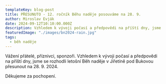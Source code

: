 ```yaml
---
templateKey: blog-post
title: PŘESUNUTO - 12. ročník Běhu naděje posouváme na 28. 9.
author: Miroslav Evják
date: 2024-09-12T10:10:00.000Z
description: Vzhledem k vývoji počasí a předpovědi na příští dny, jsme se rozhodli letošní Běh naděje v Jiřetíně pod Bukovou přesunout na 28. 9. 2024.
featuredImage: "./images/bn2024-rain.jpg"
tags:
  - běh naděje
---
```

Vážení přátelé, příznivci, sponzoři. Vzhledem k vývoji počasí a předpovědi na příští dny, jsme se rozhodli letošní Běh naděje v Jiřetíně pod Bukovou přesunout na 28. 9. 2024. 

Děkujeme za pochopení.
